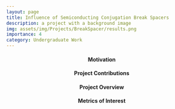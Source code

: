 ```yaml
---
layout: page
title: Influence of Semiconducting Conjugation Break Spacers
description: a project with a background image
img: assets/img/Projects/BreakSpacer/results.png
importance: 4
category: Undergraduate Work
---
```


<h4 id="overview" style="text-align: center;">Motivation</h4>


<h4 id="contributions" style="text-align: center;">Project Contributions</h4>

<h4 id="overview" style="text-align: center;">Project Overview</h4>

<h4 id="moi" style="text-align: center;">Metrics of Interest</h4>

